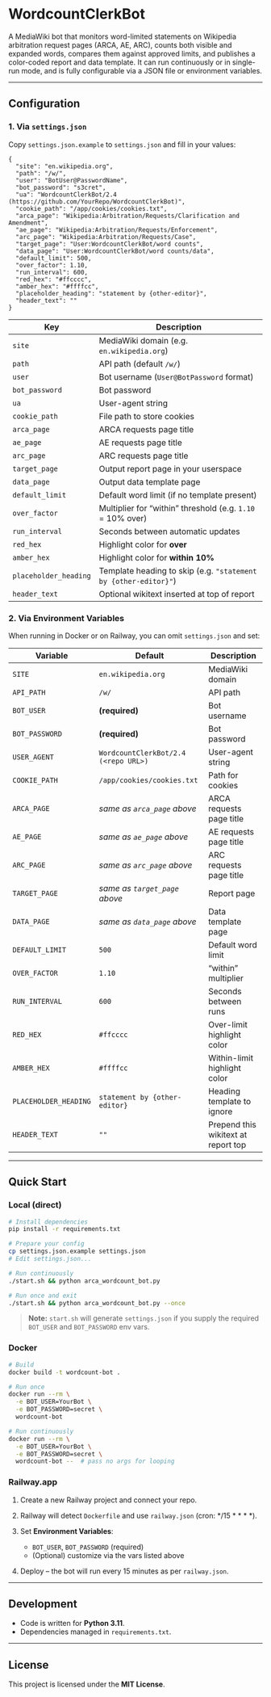 # WordcountClerkBot

A MediaWiki bot that monitors word-limited statements on Wikipedia arbitration request pages (ARCA, AE, ARC), counts both visible and expanded words, compares them against approved limits, and publishes a color-coded report and data template. It can run continuously or in single-run mode, and is fully configurable via a JSON file or environment variables.

---

## Configuration

### 1. Via `settings.json`

Copy `settings.json.example` to `settings.json` and fill in your values:

```jsonc
{
  "site": "en.wikipedia.org",
  "path": "/w/",
  "user": "BotUser@PasswordName",
  "bot_password": "s3cret",
  "ua": "WordcountClerkBot/2.4 (https://github.com/YourRepo/WordcountClerkBot)",
  "cookie_path": "/app/cookies/cookies.txt",
  "arca_page": "Wikipedia:Arbitration/Requests/Clarification and Amendment",
  "ae_page": "Wikipedia:Arbitration/Requests/Enforcement",
  "arc_page": "Wikipedia:Arbitration/Requests/Case",
  "target_page": "User:WordcountClerkBot/word counts",
  "data_page": "User:WordcountClerkBot/word counts/data",
  "default_limit": 500,
  "over_factor": 1.10,
  "run_interval": 600,
  "red_hex": "#ffcccc",
  "amber_hex": "#ffffcc",
  "placeholder_heading": "statement by {other-editor}",
  "header_text": ""
}
```

| Key                   | Description                                                     |
| --------------------- | --------------------------------------------------------------- |
| `site`                | MediaWiki domain (e.g. `en.wikipedia.org`)                      |
| `path`                | API path (default `/w/`)                                        |
| `user`                | Bot username (`User@BotPassword` format)                        |
| `bot_password`        | Bot password                                                    |
| `ua`                  | User-agent string                                               |
| `cookie_path`         | File path to store cookies                                      |
| `arca_page`           | ARCA requests page title                                        |
| `ae_page`             | AE requests page title                                          |
| `arc_page`            | ARC requests page title                                         |
| `target_page`         | Output report page in your userspace                            |
| `data_page`           | Output data template page                                       |
| `default_limit`       | Default word limit (if no template present)                     |
| `over_factor`         | Multiplier for “within” threshold (e.g. `1.10` = 10% over)      |
| `run_interval`        | Seconds between automatic updates                               |
| `red_hex`             | Highlight color for **over**                                    |
| `amber_hex`           | Highlight color for **within 10%**                              |
| `placeholder_heading` | Template heading to skip (e.g. `"statement by {other-editor}"`) |
| `header_text`         | Optional wikitext inserted at top of report                     |

### 2. Via Environment Variables

When running in Docker or on Railway, you can omit `settings.json` and set:

| Variable              | Default                              | Description                         |
| --------------------- | ------------------------------------ | ----------------------------------- |
| `SITE`                | `en.wikipedia.org`                   | MediaWiki domain                    |
| `API_PATH`            | `/w/`                                | API path                            |
| `BOT_USER`            | **(required)**                       | Bot username                        |
| `BOT_PASSWORD`        | **(required)**                       | Bot password                        |
| `USER_AGENT`          | `WordcountClerkBot/2.4 (<repo URL>)` | User-agent string                   |
| `COOKIE_PATH`         | `/app/cookies/cookies.txt`           | Path for cookies                    |
| `ARCA_PAGE`           | *same as `arca_page` above*          | ARCA requests page title            |
| `AE_PAGE`             | *same as `ae_page` above*            | AE requests page title              |
| `ARC_PAGE`            | *same as `arc_page` above*           | ARC requests page title             |
| `TARGET_PAGE`         | *same as `target_page` above*        | Report page                         |
| `DATA_PAGE`           | *same as `data_page` above*          | Data template page                  |
| `DEFAULT_LIMIT`       | `500`                                | Default word limit                  |
| `OVER_FACTOR`         | `1.10`                               | “within” multiplier                 |
| `RUN_INTERVAL`        | `600`                                | Seconds between runs                |
| `RED_HEX`             | `#ffcccc`                            | Over-limit highlight color          |
| `AMBER_HEX`           | `#ffffcc`                            | Within-limit highlight color        |
| `PLACEHOLDER_HEADING` | `statement by {other-editor}`        | Heading template to ignore          |
| `HEADER_TEXT`         | `""`                                 | Prepend this wikitext at report top |

---

## Quick Start

### Local (direct)

```bash
# Install dependencies
pip install -r requirements.txt

# Prepare your config
cp settings.json.example settings.json
# Edit settings.json...

# Run continuously
./start.sh && python arca_wordcount_bot.py

# Run once and exit
./start.sh && python arca_wordcount_bot.py --once
```

> **Note:** `start.sh` will generate `settings.json` if you supply the required `BOT_USER` and `BOT_PASSWORD` env vars.

### Docker

```bash
# Build
docker build -t wordcount-bot .

# Run once
docker run --rm \
  -e BOT_USER=YourBot \
  -e BOT_PASSWORD=secret \
  wordcount-bot

# Run continuously
docker run --rm \
  -e BOT_USER=YourBot \
  -e BOT_PASSWORD=secret \
  wordcount-bot --  # pass no args for looping
```

### Railway.app

1. Create a new Railway project and connect your repo.
2. Railway will detect `Dockerfile` and use `railway.json` (cron: \*/15 \* \* \* \*).
3. Set **Environment Variables**:

   * `BOT_USER`, `BOT_PASSWORD` (required)
   * (Optional) customize via the vars listed above
4. Deploy – the bot will run every 15 minutes as per `railway.json`.

---

## Development

* Code is written for **Python 3.11**.
* Dependencies managed in `requirements.txt`.

---

## License

This project is licensed under the **MIT License**.
